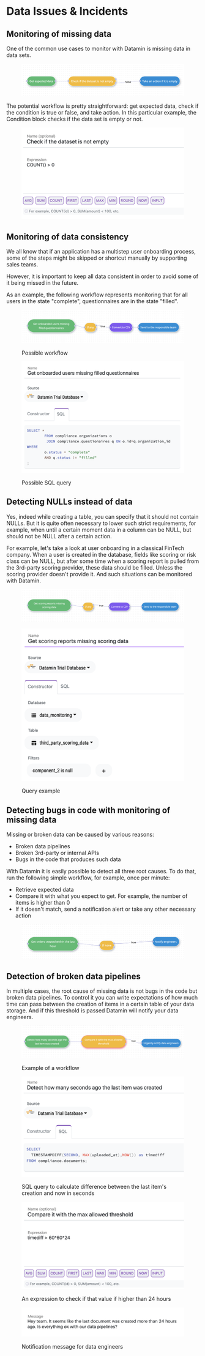 # Data Issues & Incidents

## Monitoring of missing data

One of the common use cases to monitor with Datamin is missing data in data sets.

<figure><img src="../../.gitbook/assets/Screenshot 2022-10-02 at 00.14.26.png" alt=""><figcaption></figcaption></figure>

The potential workflow is pretty straightforward: get expected data, check if the condition is true or false, and take action. In this particular example, the Condition block checks if the data set is empty or not.

<figure><img src="../../.gitbook/assets/Screenshot 2022-10-02 at 00.14.52.png" alt=""><figcaption></figcaption></figure>

## Monitoring of data consistency

We all know that if an application has a multistep user onboarding process, some of the steps might be skipped or shortcut manually by supporting sales teams.&#x20;

However, it is important to keep all data consistent in order to avoid some of it being missed in the future.

As an example, the following workflow represents monitoring that for all users in the state "complete", questionnaires are in the state "filled".

<figure><img src="../../.gitbook/assets/Screenshot 2022-10-07 at 17.26.42.png" alt=""><figcaption><p>Possible workflow</p></figcaption></figure>

&#x20;

<figure><img src="../../.gitbook/assets/Screenshot 2022-10-07 at 17.27.04.png" alt=""><figcaption><p>Possible SQL query</p></figcaption></figure>

## Detecting NULLs instead of data

Yes, indeed while creating a table, you can specify that it should not contain NULLs. But it is quite often necessary to lower such strict requirements, for example, when until a certain moment data in a column can be NULL, but should not be NULL after a certain action.

For example, let's take a look at user onboarding in a classical FinTech company. When a user is created in the database, fields like scoring or risk class can be NULL, but after some time when a scoring report is pulled from the 3rd-party scoring provider, these data should be filled. Unless the scoring provider doesn't provide it. And such situations can be monitored with Datamin.

<figure><img src="../../.gitbook/assets/Screenshot 2022-10-10 at 14.46.40.png" alt=""><figcaption></figcaption></figure>

<figure><img src="../../.gitbook/assets/Screenshot 2022-10-10 at 14.45.21.png" alt=""><figcaption><p>Query example</p></figcaption></figure>

## Detecting bugs in code with monitoring of missing data

Missing or broken data can be caused by various reasons:

* Broken data pipelines
* Broken 3rd-party or internal APIs
* Bugs in the code that produces such data

With Datamin it is easily possible to detect all three root causes. To do that, run the following simple workflow, for example, once per minute:

* Retrieve expected data
* Compare it with what you expect to get. For example, the number of items is higher than 0
* If it doesn't match, send a notification alert or take any other necessary action

<figure><img src="../../.gitbook/assets/Screenshot 2022-10-07 at 19.16.23.png" alt=""><figcaption></figcaption></figure>

## Detection of broken data pipelines

In multiple cases, the root cause of missing data is not bugs in the code but broken data pipelines. To control it you can write expectations of how much time can pass between the creation of items in a certain table of your data storage. And if this threshold is passed Datamin will notify your data engineers.

<figure><img src="../../.gitbook/assets/Screenshot 2022-10-09 at 22.36.40.png" alt=""><figcaption><p>Example of a workflow</p></figcaption></figure>

<figure><img src="../../.gitbook/assets/Screenshot 2022-10-09 at 22.36.51.png" alt=""><figcaption><p>SQL query to calculate difference between the last item's creation and now in seconds</p></figcaption></figure>

<figure><img src="../../.gitbook/assets/Screenshot 2022-10-09 at 22.37.11.png" alt=""><figcaption><p>An expression to check if that value if higher than 24 hours</p></figcaption></figure>

<figure><img src="../../.gitbook/assets/Screenshot 2022-10-09 at 22.37.32.png" alt=""><figcaption><p>Notification message for data engineers</p></figcaption></figure>
